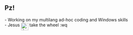 ## Pz!

\- Working on my multilang ad-hoc coding and Windows skills  
\- Jesus <img src="https://pbs.twimg.com/profile_images/1769430779845611520/lIgjSJGU_400x400.jpg" alt="Jesus" width="24" align="middle"> take the wheel :wq
<p align="right">
<br>
<!--<img src="http://www.hackthebox.eu/badge/image/223026">
<img align="right" src="https://github-readme-stats.vercel.app/api/top-langs/?username=gbyx3&theme=calm&layout=compact&hide_border=true" width=220>
<br>-->
</p>

